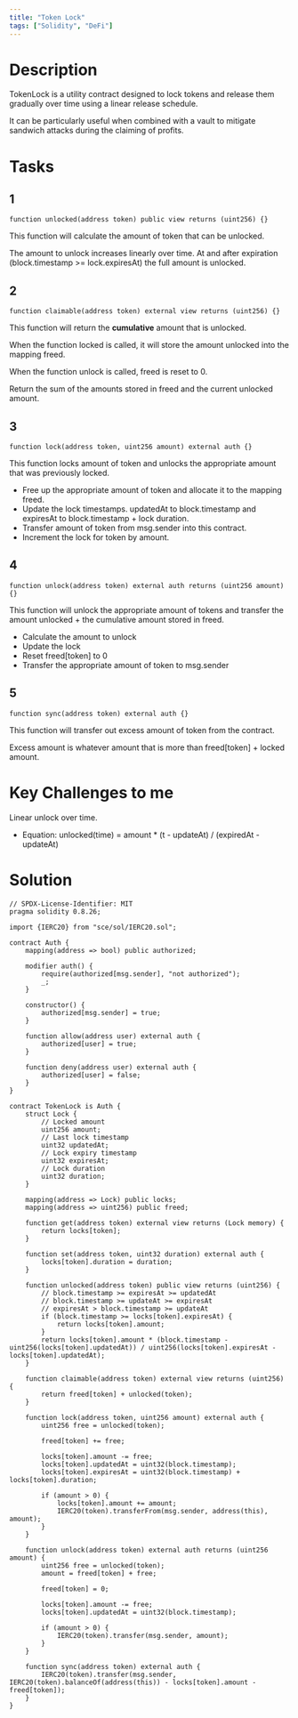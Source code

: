 ```yaml
---
title: "Token Lock"
tags: ["Solidity", "DeFi"]
---
```


# Description

TokenLock is a utility contract designed to lock tokens and release them gradually over time using a linear release schedule.

It can be particularly useful when combined with a vault to mitigate sandwich attacks during the claiming of profits.

# Tasks

## 1

```
function unlocked(address token) public view returns (uint256) {}
```

This function will calculate the amount of token that can be unlocked.

The amount to unlock increases linearly over time. At and after expiration (block.timestamp >= lock.expiresAt) the full amount is unlocked.

## 2

```
function claimable(address token) external view returns (uint256) {}
```

This function will return the **cumulative** amount that is unlocked.

When the function locked is called, it will store the amount unlocked into the mapping freed.

When the function unlock is called, freed is reset to 0.

Return the sum of the amounts stored in freed and the current unlocked amount.

## 3

```
function lock(address token, uint256 amount) external auth {}
```

This function locks amount of token and unlocks the appropriate amount that was previously locked.

- Free up the appropriate amount of token and allocate it to the mapping freed.
- Update the lock timestamps. updatedAt to block.timestamp and expiresAt to block.timestamp + lock duration.
- Transfer amount of token from msg.sender into this contract.
- Increment the lock for token by amount.

## 4

```
function unlock(address token) external auth returns (uint256 amount) {}
```

This function will unlock the appropriate amount of tokens and transfer the amount unlocked + the cumulative amount stored in freed.

- Calculate the amount to unlock
- Update the lock
- Reset freed[token] to 0
- Transfer the appropriate amount of token to msg.sender

## 5

```
function sync(address token) external auth {}
```

This function will transfer out excess amount of token from the contract.

Excess amount is whatever amount that is more than freed[token] + locked amount.

# Key Challenges to me

Linear unlock over time.

- Equation: unlocked(time) = amount * (t - updateAt) / (expiredAt - updateAt)

# Solution

```sol
// SPDX-License-Identifier: MIT
pragma solidity 0.8.26;

import {IERC20} from "sce/sol/IERC20.sol";

contract Auth {
    mapping(address => bool) public authorized;

    modifier auth() {
        require(authorized[msg.sender], "not authorized");
        _;
    }

    constructor() {
        authorized[msg.sender] = true;
    }

    function allow(address user) external auth {
        authorized[user] = true;
    }

    function deny(address user) external auth {
        authorized[user] = false;
    }
}

contract TokenLock is Auth {
    struct Lock {
        // Locked amount
        uint256 amount;
        // Last lock timestamp
        uint32 updatedAt;
        // Lock expiry timestamp
        uint32 expiresAt;
        // Lock duration
        uint32 duration;
    }

    mapping(address => Lock) public locks;
    mapping(address => uint256) public freed;

    function get(address token) external view returns (Lock memory) {
        return locks[token];
    }

    function set(address token, uint32 duration) external auth {
        locks[token].duration = duration;
    }

    function unlocked(address token) public view returns (uint256) {
        // block.timestamp >= expiresAt >= updatedAt
        // block.timestamp >= updateAt >= expiresAt
        // expiresAt > block.timestamp >= updateAt
        if (block.timestamp >= locks[token].expiresAt) {
            return locks[token].amount;
        }
        return locks[token].amount * (block.timestamp - uint256(locks[token].updatedAt)) / uint256(locks[token].expiresAt - locks[token].updatedAt);
    }

    function claimable(address token) external view returns (uint256) {
        return freed[token] + unlocked(token);
    }

    function lock(address token, uint256 amount) external auth {
        uint256 free = unlocked(token);
        
        freed[token] += free;
        
        locks[token].amount -= free;
        locks[token].updatedAt = uint32(block.timestamp);
        locks[token].expiresAt = uint32(block.timestamp) + locks[token].duration;
        
        if (amount > 0) {
            locks[token].amount += amount;
            IERC20(token).transferFrom(msg.sender, address(this), amount);
        }
    }

    function unlock(address token) external auth returns (uint256 amount) {
        uint256 free = unlocked(token);
        amount = freed[token] + free;
        
        freed[token] = 0;
        
        locks[token].amount -= free;
        locks[token].updatedAt = uint32(block.timestamp);
        
        if (amount > 0) {
            IERC20(token).transfer(msg.sender, amount);
        }
    }

    function sync(address token) external auth {
        IERC20(token).transfer(msg.sender, IERC20(token).balanceOf(address(this)) - locks[token].amount - freed[token]);
    }
}
```
